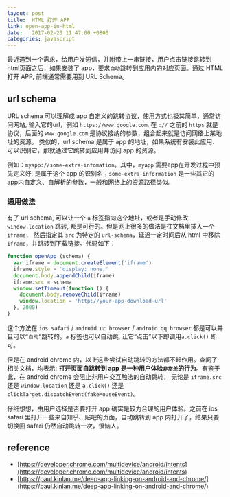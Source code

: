 ```yaml
---
layout: post
title:  HTML 打开 APP
link: open-app-in-html
date:   2017-02-20 11:47:00 +0800
categories: javascript
---
```


最近遇到一个需求，给用户发短信，并附带上一串链接，用户点击链接跳转到html页面之后，如果安装了 app，要求`自动`跳转到应用内的对应页面。通过 HTML 打开 APP, 前端通常需要用到 URL Schema。

## url schema

URL schema 可以理解成 app 自定义的跳转协议，使用方式也极其简单，通常访问网站, 输入它的url，例如 `https://www.google.com`, 在 `://` 之前的 `https` 就是协议，后面的 `www.google.com` 是协议接纳的参数，组合起来就是访问网络上某地址的资源。
类似的，url schema 是属于 app 的地址，如果系统有安装此应用、可以识别它，那就通过它跳转到应用并访问 app 的资源。

例如：`myapp://some-extra-infomation`。其中，`myapp` 需要app在开发过程中预先定义好, 是属于这个 app 的识别名；`some-extra-information` 是一些其它的app内自定义、自解析的参数，一般和网络上的资源路径类似。

### 通用做法

有了 url schema, 可以让一个 `a` 标签指向这个地址，或者是手动修改 `window.location` 跳转, 都是可行的。但是网上很多的做法是往文档里插入一个 `iframe`， 然后指定其 `src` 为特定的 `url-schema`，延迟一定时间后从 html 中移除 `iframe`，并跳转到下载链接。代码如下：

```javascript
function openApp (schema) {
  var iframe = document.createElement('iframe')
  iframe.style = 'display: none;'
  document.body.appendChild(iframe)
  iframe.src = schema
  window.setTimeout(function () {
    document.body.removeChild(iframe)
    window.location = 'http://your-app-download-url'
  }, 2000)
}
```

这个方法在 `ios safari` / `android uc browser` / `android qq browser` 都是可以并且可以`“自动”`跳转的。`a` 标签也可以自动跳, 让它“点击”以下即调用`a.click()` 即可。

但是在 android chrome 内，以上这些尝试自动跳转的方法都不起作用。查阅了相关文档，均表示: __打开页面自跳转到 app 是一种用户体验`非常差`的行为__。有鉴于此，在 android chrome 会阻止非用户交互触法的自动跳转，
无论是 `iframe.src` 还是 `window.location` 还是 `a.click()` 还是 `clickTarget.dispatchEvent(fakeMouseEvent)`。

仔细想想，由用户选择是否要打开 app 确实是较为合理的用户体验。之前在 ios safari 里打开一些来自知乎、贴吧的页面，自动跳转到 app 内打开了，结果只要切换回 safari 仍然自动跳转一次，很恼人。

## reference

- [https://developer.chrome.com/multidevice/android/intents](https://developer.chrome.com/multidevice/android/intents)
- [https://paul.kinlan.me/deep-app-linking-on-android-and-chrome/](https://paul.kinlan.me/deep-app-linking-on-android-and-chrome/)